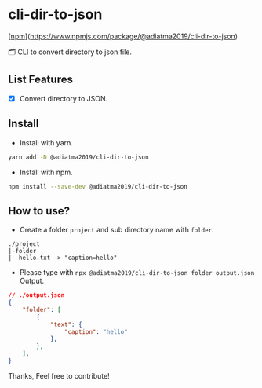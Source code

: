 # cli-dir-to-json

[[npm](https://img.shields.io/npm/dm/@adiatma2019/cli-dir-to-json)](https://www.npmjs.com/package/@adiatma2019/cli-dir-to-json)

🗂 CLI to convert directory to json file.

## List Features
- [x] Convert directory to JSON.

## Install

- Install with yarn.
```bash
yarn add -D @adiatma2019/cli-dir-to-json
```

- Install with npm.
```bash
npm install --save-dev @adiatma2019/cli-dir-to-json
```

## How to use?

-  Create a folder `project` and sub directory name with `folder`.

```
./project
|-folder
|--hello.txt -> "caption=hello"
```

- Please type with `npx @adiatma2019/cli-dir-to-json folder output.json` Output.

```json
// ./output.json
{
    "folder": [
        {
            "text": {
                "caption": "hello"
            },
        },
    ],
}
```

Thanks, Feel free to contribute!
